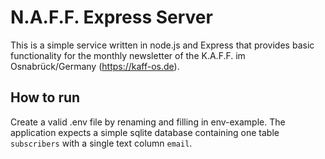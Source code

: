 # N.A.F.F. Express Server

This is a simple service written in node.js and Express that provides basic functionality for the monthly newsletter of the K.A.F.F. im Osnabrück/Germany (https://kaff-os.de).

## How to run

Create a valid .env file by renaming and filling in env-example. The application expects a simple sqlite database containing one table `subscribers` with a single text column `email`.